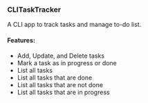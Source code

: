 ### CLITaskTracker
A CLI app to track tasks and manage to-do list.

#### Features:
- Add, Update, and Delete tasks
- Mark a task as in progress or done
- List all tasks
- List all tasks that are done
- List all tasks that are not done
- List all tasks that are in progress